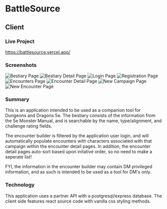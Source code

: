 # BattleSource
## Client

### Live Project
https://battlesource.vercel.app/

### Screenshots
![Bestiary Page](/screenshots/Bestiary.png?raw=true "Bestiary")
![Bestiary Detail Page](/screenshots/BestiaryDetail.png?raw=true "Bestiary Detail")
![Login Page](/screenshots/Login.png?raw=true "Login")
![Registration Page](/screenshots/Registration.png?raw=true "Registration")
![Encounters Page](/screenshots/Encounters.png?raw=true "Encounters")
![Encounter Detail Page](/screenshots/EncounterDetail.png?raw=true "Encounter Detail")
![New Campaign Page](/screenshots/NewCampaign.png?raw=true "New Campaign")
![New Encounter Page](/screenshots/NewEncounter.png?raw=true "New Encounter")

### Summary
This is an application intended to be used as a companion tool for Dungeons and Dragons 5e. The bestiary consists of the information from the 5e Monster Manual, and is searchable by the name, type/alignment, and challenge rating fields.

The encounter builder is filtered by the application user login, and will automatically populate encounters with characters associated with that campaign within the encounter detail pages. In addition, the encounter detail pages auto-sort based upon initative order, so no need to make a seperate list!

FYI, the information in the encounter builder may contain DM privileged information, and as such is intended to be used as a tool for DM's only.

### Technology
This application uses a partner API with a postgresql/express database. The client side features react source code with vanilla css styling methods.
